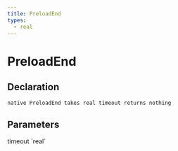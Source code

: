 ```yaml
---
title: PreloadEnd
types:
  - real
---
```


# PreloadEnd

## Declaration

```
native PreloadEnd takes real timeout returns nothing
```

## Parameters
<dl>
  <dt>timeout `real`</dt>
  <dd></dd>
</dl>